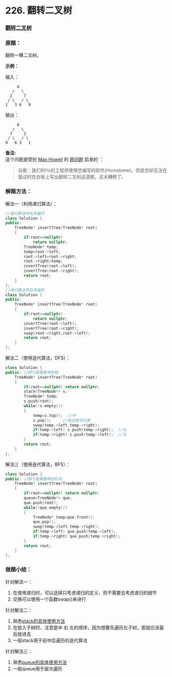# 226. 翻转二叉树

### [翻转二叉树](https://leetcode-cn.com/problems/invert-binary-tree/)

### 原题：

翻转一棵二叉树。

**示例：**

输入：

```
     4
   /   \
  2     7
 / \   / \
1   3 6   9
```

输出：

```
     4
   /   \
  7     2
 / \   / \
9   6 3   1
```

**备注:**\
&#x20;这个问题是受到 [Max Howell](https://twitter.com/mxcl) 的 [原问题](https://twitter.com/mxcl/status/608682016205344768) 启发的 ：

> 谷歌：我们90％的工程师使用您编写的软件(Homebrew)，但是您却无法在面试时在白板上写出翻转二叉树这道题，这太糟糕了。



### 解题方法：

解法一（利用递归算法）：

```cpp
//递归算法中先序遍历
class Solution {
public:
    TreeNode* invertTree(TreeNode* root) 
    {
        if(root==nullptr)
            return nullptr;
        TreeNode* temp;
        temp=root->left;
        root->left=root->right;
        root->right=temp;
        invertTree(root->left);
        invertTree(root->right);
        return root;
    }
};
//递归算法中后序遍历
class Solution {
public:
    TreeNode* invertTree(TreeNode* root) 
    {
        if(root==nullptr)
            return nullptr;
        invertTree(root->left);
        invertTree(root->right);
        swap(root->right,root->left);
        return root;
    }
};

```

解法二（使用迭代算法，DFS）：

```cpp
class Solution {
public: //DFS就需要用到栈
    TreeNode* invertTree(TreeNode* root) 
    {
        if(root==nullptr) return nullptr;
        stack<TreeNode*> s;
        TreeNode* temp;
        s.push(root);
        while(!s.empty())
        {
            temp=s.top();  //中
            s.pop();     //取出栈顶元素
            swap(temp->left,temp->right);  
            if(temp->left) s.push(temp->right);  //右
            if(temp->right) s.push(temp->left);  //左
        }
        return root;
    }
};

```

解法三（使用迭代算法，BFS）：

```cpp
class Solution {
public: //BFS就需要用到队列
    TreeNode* invertTree(TreeNode* root) 
    {
        if(root==nullptr) return nullptr;
        queue<TreeNode*> que;
        que.push(root);
        while(!que.empty())
        {
            TreeNode* temp=que.front();
            que.pop();
            swap(temp->left,temp->right);
            if(temp->left) que.push(temp->left);
            if(temp->right) que.push(temp->right);
        }
        return root;
    }
};
```

### 做题小结：

针对解法一：

1. 在使用递归时，可以选择只考虑递归的定义，而不需要去考虑递归的细节
2. 交换可以使用一个函数swap()来进行

针对解法二：

1. 熟悉[stack的具体使用方法](http://c.biancheng.net/view/478.html)
2. 在放入子树时，注意是中 右 左的顺序，因为想要先遍历左子树，那就应该最后放进去
3. 一般stack用于前中后遍历的迭代算法

针对解法三：

1. 熟悉[queue的具体使用方法](http://c.biancheng.net/view/479.html)
2. 一般queue用于层次遍历

